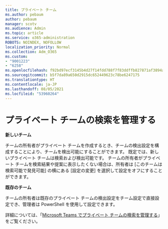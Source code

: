```yaml
---
title: プライベート チーム
ms.author: pebaum
author: pebaum
manager: scotv
ms.audience: Admin
ms.topic: article
ms.service: o365-administration
ROBOTS: NOINDEX, NOFOLLOW
localization_priority: Normal
ms.collection: Adm_O365
ms.custom:
- "9001223"
- "6258"
ms.openlocfilehash: f92bd97ecf3145b4d27f14fdd788f7f83ddffb827871af3894aec78ba30f6a48
ms.sourcegitcommit: b5f7da89a650d2915dc652449623c78be6247175
ms.translationtype: HT
ms.contentlocale: ja-JP
ms.lasthandoff: 08/05/2021
ms.locfileid: "53960264"
---
```

# <a name="managing-discovery-of-private-teams"></a>プライベート チームの検索を管理する

**新しいチーム**

チームの所有者がプライベート チームを作成するとき、チームの検出設定を構成することにより、チームを検出可能にすることができます。 既定では、新しいプライベート チームは検索および検出可能です。 チームの所有者がプライベート チームを検索結果や提案に表示したくない場合は、所有者は [このチームは検索可能で発見可能] の横にある [設定の変更] を選択して設定をオフにすることができます。  

**既存のチーム**

チームの所有者は既存のプライベート チームの検出設定をチーム設定で直接設定でき、管理者は PowerShell を使用して設定できます。  

詳細については、「[Microsoft Teams でプライベート チームの検索を管理する](https://docs.microsoft.com/microsoftteams/manage-discovery-of-private-teams)」をご覧ください。
